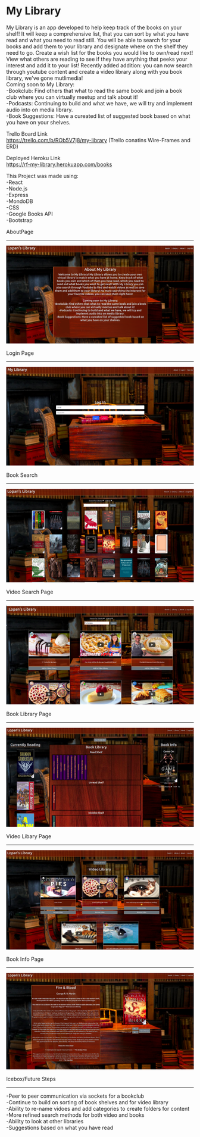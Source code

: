 # My Library

My Library is an app developed to help keep track of the books on your shelf! It will keep a comprehensive list, that you can sort by what you have read and what you need to read still. You will be able to search for your books and add them to your library and designate where on the shelf they need to go. Create a wish list for the books you would like to own/read next! View what others are reading to see if they have anything that peeks your interest and add it to your list! Recently added addition: you can now search through youtube content and create a video library along with you book library, we've gone mutlimedia!<br>
Coming soon to My Library:<br>
-Bookclub: Find others that what to read the same book and join a book club where you can virtually meetup and talk about it!<br>
-Podcasts: Continuing to build and what we have, we will try and implement audio into on media library.<br>
-Book Suggestions: Have a cureated list of suggested book based on what you have on your shelves.<br>


Trello Board Link<br>
https://trello.com/b/ROb5V7j8/my-library
(Trello conatins Wire-Frames and ERD)

Deployed Heroku Link<br>
https://rf-my-library.herokuapp.com/books

This Project was made using:
<br>
-React<br>
-Node.js<br>
-Express<br>
-MondoDB<br>
-CSS<br>
-Google Books API<br>
-Bootstrap<br>

AboutPage
<hr>

![about-page](./README-images/About-Page.png)

Login Page
<hr>

![login-page](./README-images/Login-Page.png)

Book Search
<hr>

![book-search](./README-images/Book-Search-Page.png)

Video Search Page
<hr>

![video-search](./README-images/Video-Search-Page.png)

Book Library Page
<hr>

![book-library](./README-images/Book-Library.png)

Video Libary Page
<hr>

![video-library](./README-images/Video-Library.png)


Book Info Page
<hr>

![book-info-page](./README-images/Book-Info-Page.png)


Icebox/Future Steps
<hr>
-Peer to peer communication via sockets for a bookclub <br>
-Continue to build on sorting of book shelves and for video library<br>
-Ability to re-name vidoes and add categories to create folders for content<br>
-More refined search methods for both video and books<br>
-Ability to look at other libraries<br>
-Suggestions based on what you have read<br>
